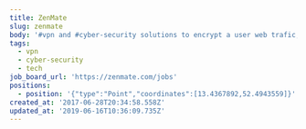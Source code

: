 ```yaml
---
title: ZenMate
slug: zenmate
body: '#vpn and #cyber-security solutions to encrypt a user web trafic; #tech'
tags:
  - vpn
  - cyber-security
  - tech
job_board_url: 'https://zenmate.com/jobs'
positions:
  - position: '{"type":"Point","coordinates":[13.4367892,52.4943559]}'
created_at: '2017-06-28T20:34:58.558Z'
updated_at: '2019-06-16T10:36:09.735Z'
---
```


